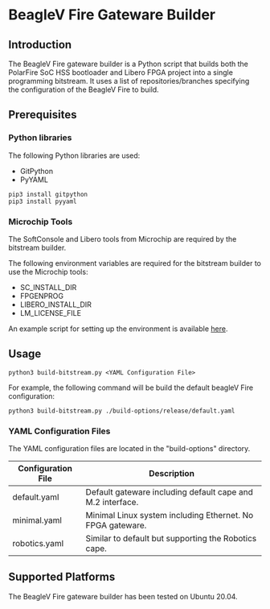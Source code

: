 # BeagleV Fire Gateware Builder

## Introduction
The BeagleV Fire gateware builder is a Python script that builds both the PolarFire SoC HSS bootloader and Libero FPGA project into a single programming bitstream. It uses a list of repositories/branches specifying the configuration of the BeagleV Fire to build.


## Prerequisites
### Python libraries
The following Python libraries are used:
- GitPython
- PyYAML

```
pip3 install gitpython
pip3 install pyyaml
```

### Microchip Tools
The SoftConsole and Libero tools from Microchip are required by the bitstream builder.

The following environment variables are required for the bitstream builder to use the Microchip tools:
- SC_INSTALL_DIR
- FPGENPROG
- LIBERO_INSTALL_DIR
- LM_LICENSE_FILE

An example script for setting up the environment is available [here](https://git.beagleboard.org/beaglev-fire/Microchip-FPGA-Tools-Setup). 

## Usage

```
python3 build-bitstream.py <YAML Configuration File>
```

For example, the following command will be build the default beagleV Fire configuration:
```
python3 build-bitstream.py ./build-options/release/default.yaml
```


### YAML Configuration Files
The YAML configuration files are located in the "build-options" directory.

| Configuration File | Description                                                |
| ------------------ | ---------------------------------------------------------- |
| default.yaml       | Default gateware including default cape and M.2 interface. |
| minimal.yaml       | Minimal Linux system including Ethernet. No FPGA gateware. |
| robotics.yaml      | Similar to default but supporting the Robotics cape.       |

## Supported Platforms
The BeagleV Fire gateware builder has been tested on Ubuntu 20.04.

